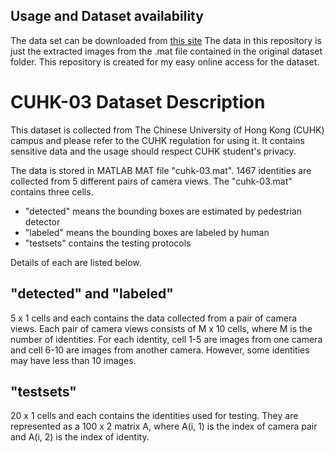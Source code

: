 Usage and Dataset availability
-------------------------------
The data set can be downloaded from <a href="http://www.ee.cuhk.edu.hk/~xgwang/CUHK_identification.html">this site</a>
The data in this repository is just the extracted images from the .mat file contained in the original dataset folder. This repository is created for my easy online access for the dataset.

CUHK-03 Dataset Description
===========================
This dataset is collected from The Chinese University of Hong Kong (CUHK) campus
and please refer to the CUHK regulation for using it. It contains sensitive data
and the usage should respect CUHK student's privacy.

The data is stored in MATLAB MAT file "cuhk-03.mat". 1467 identities are
collected from 5 different pairs of camera views. The "cuhk-03.mat" contains
three cells.

-   "detected" means the bounding boxes are estimated by pedestrian detector
-   "labeled" means the bounding boxes are labeled by human
-   "testsets" contains the testing protocols

Details of each are listed below.

"detected" and "labeled"
------------------------
5 x 1 cells and each contains the data collected from a pair of camera views.
Each pair of camera views consists of M x 10 cells, where M is the number of
identities. For each identity, cell 1-5 are images from one camera and cell 6-10
are images from another camera. However, some identities may have less than 10
images.

"testsets"
----------
20 x 1 cells and each contains the identities used for testing. They are
represented as a 100 x 2 matrix A, where A(i, 1) is the index of camera pair and
A(i, 2) is the index of identity.
